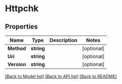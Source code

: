 # Httpchk

## Properties

Name | Type | Description | Notes
------------ | ------------- | ------------- | -------------
**Method** | **string** |  | [optional] 
**Uri** | **string** |  | [optional] 
**Version** | **string** |  | [optional] 

[[Back to Model list]](../README.md#documentation-for-models) [[Back to API list]](../README.md#documentation-for-api-endpoints) [[Back to README]](../README.md)



